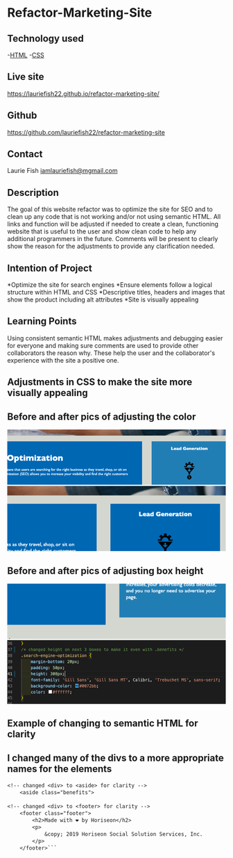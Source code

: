# Refactor-Marketing-Site

## Technology used

-[HTML](https://www.w3schools.com/html/html_elements.asp)
-[CSS](https://www.w3schools.com/css/default.asp)


## Live site 
https://lauriefish22.github.io/refactor-marketing-site/
## Github 
https://github.com/lauriefish22/refactor-marketing-site

## Contact
Laurie Fish
iamlauriefish@mgmail.com

## Description

The goal of this website refactor was to optimize the site for SEO and to clean up any code that is not working and/or not using semantic HTML.  All links and function will be adjusted if needed to create a clean, functioning website that is useful to the user and show clean code to help any additional programmers in the future.  Comments will be present to clearly show the reason for the adjustments to provide any clarification needed.  

## Intention of Project
*Optimize the site for search engines
*Ensure elements follow a logical structure within HTML and CSS
*Descriptive titles, headers and images that show the product including alt attributes
*Site is visually appealing

## Learning Points
Using consistent semantic HTML makes adjustments and debugging easier for everyone and making sure comments are used to provide other collaborators the reason why.  These help the user and the collaborator's experience with the site a positive one. 



## Adjustments in CSS to make the site more visually appealing 

## Before and after pics of adjusting the color

![assets](./assets/color-difference.png)
![assets](./assets/new-color.png)

## Before and after pics of adjusting box height 

![assets](./assets/line-difference.png)
![assets](./assets/element-size-fix.png)




## Example of changing to semantic HTML for clarity

## I changed many of the divs to a more appropriate names for the elements

```
<!-- changed <div> to <aside> for clarity -->
    <aside class="benefits">

<!-- changed <div> to <footer> for clarity -->
    <footer class="footer">
        <h2>Made with ❤️️ by Horiseon</h2>
        <p>
            &copy; 2019 Horiseon Social Solution Services, Inc.
        </p>
    </footer>```



